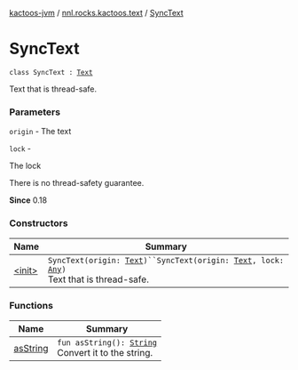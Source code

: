 [kactoos-jvm](../../index.md) / [nnl.rocks.kactoos.text](../index.md) / [SyncText](./index.md)

# SyncText

`class SyncText : `[`Text`](../../nnl.rocks.kactoos/-text/index.md)

Text that is thread-safe.

### Parameters

`origin` - The text

`lock` -

The lock




There is no thread-safety guarantee.

**Since**
0.18

### Constructors

| Name | Summary |
|---|---|
| [&lt;init&gt;](-init-.md) | `SyncText(origin: `[`Text`](../../nnl.rocks.kactoos/-text/index.md)`)``SyncText(origin: `[`Text`](../../nnl.rocks.kactoos/-text/index.md)`, lock: `[`Any`](https://kotlinlang.org/api/latest/jvm/stdlib/kotlin/-any/index.html)`)`<br>Text that is thread-safe. |

### Functions

| Name | Summary |
|---|---|
| [asString](as-string.md) | `fun asString(): `[`String`](https://kotlinlang.org/api/latest/jvm/stdlib/kotlin/-string/index.html)<br>Convert it to the string. |
